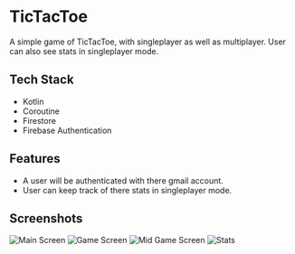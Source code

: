 
# TicTacToe

A simple game of TicTacToe, with singleplayer as well as multiplayer.
User can also see stats in singleplayer mode.





## Tech Stack

- Kotlin
- Coroutine
- Firestore
- Firebase Authentication


## Features

 - A user will be authenticated with there gmail account.
 - User can keep track of there stats in singleplayer mode.


## Screenshots

![Main Screen](https://user-images.githubusercontent.com/78154259/193349759-2250a094-591c-423f-b79e-6aff48d7acaf.jpeg)
![Game Screen](https://user-images.githubusercontent.com/78154259/193349788-c11bc6fa-617b-40a6-b5d7-aeac675b0b64.jpeg)
![Mid Game Screen](https://user-images.githubusercontent.com/78154259/193350016-9e2d3049-587f-40a8-add8-b3135ccc883a.jpeg)
![Stats](https://user-images.githubusercontent.com/78154259/193350024-cbe9c6bd-6fb0-4771-bc1d-7659f3e855d6.jpeg)
